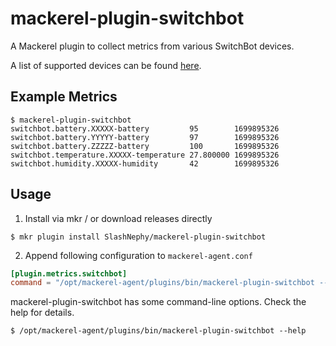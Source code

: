 # mackerel-plugin-switchbot

A Mackerel plugin to collect metrics from various SwitchBot devices.

A list of supported devices can be found [here](https://github.com/SlashNephy/mackerel-plugin-switchbot/blob/bc21153161af32cef22be649879691ace2d58d7b/metrics/metrics.go#L144).

## Example Metrics

```console
$ mackerel-plugin-switchbot
switchbot.battery.XXXXX-battery         95        1699895326
switchbot.battery.YYYYY-battery         97        1699895326
switchbot.battery.ZZZZZ-battery         100       1699895326
switchbot.temperature.XXXXX-temperature 27.800000 1699895326
switchbot.humidity.XXXXX-humidity       42        1699895326
```

## Usage

1. Install via mkr / or download releases directly

```console
$ mkr plugin install SlashNephy/mackerel-plugin-switchbot
```

2. Append following configuration to `mackerel-agent.conf`

```conf
[plugin.metrics.switchbot]
command = "/opt/mackerel-agent/plugins/bin/mackerel-plugin-switchbot --open-token XXX --secret-key XXX"
```

mackerel-plugin-switchbot has some command-line options. Check the help for details.

```console
$ /opt/mackerel-agent/plugins/bin/mackerel-plugin-switchbot --help
```
